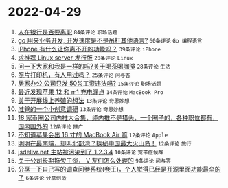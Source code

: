 # 2022-04-29

1. [人在银行是否要离职](https://www.v2ex.com/t/849941) `84条评论` `职场话题`
1. [go 用来业务开发, 开发速度是不是吊打其他语言?](https://www.v2ex.com/t/849956) `60条评论` `Go 编程语言`
1. [iPhone 有什么让你离不开的功能吗？](https://www.v2ex.com/t/849965) `39条评论` `iPhone`
1. [求推荐 Linux server 发行版](https://www.v2ex.com/t/849966) `28条评论` `Linux`
1. [问一下大家和我是一样的吗?关于喝茶喝咖啡](https://www.v2ex.com/t/849961) `28条评论` `生活`
1. [照片打印机，有人用过吗？](https://www.v2ex.com/t/849944) `25条评论` `问与答`
1. [居家办公,公司只发 50%工资违法吗?](https://www.v2ex.com/t/849962) `15条评论` `职场话题`
1. [最近发现苹果 12 和 m1 充电漏点](https://www.v2ex.com/t/849949) `14条评论` `MacBook Pro`
1. [关于开展线上养殖的想法](https://www.v2ex.com/t/849984) `13条评论` `奇思妙想`
1. [准爸的一个小创意调研](https://www.v2ex.com/t/849946) `13条评论` `奇思妙想`
1. [18 家币圈公司内推大合集，纯内推不是猎头，一个圈子的，各种职位都有，国内国外的](https://www.v2ex.com/t/849972) `12条评论` `推广`
1. [不知道苹果会出 16 寸的 MacBook Air 嘛](https://www.v2ex.com/t/849950) `12条评论` `Apple`
1. [明明在最南端，却叫北部湾？探秘中国最大火山岛！](https://www.v2ex.com/t/849942) `12条评论` `旅行`
1. [jsdelivr.net 主站被污染到了 1.2.3.4](https://www.v2ex.com/t/849943) `10条评论` `宽带症候群`
1. [关于公司长期拖欠工资， V 友们怎么处理的](https://www.v2ex.com/t/849969) `9条评论` `问与答`
1. [分享一下自己写的调查问卷系统(卷王)，个人觉得已经是开源里面功能最全的了](https://www.v2ex.com/t/849971) `6条评论` `分享创造`
